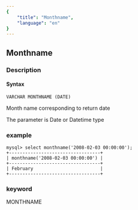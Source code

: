 ```yaml
---
{
    "title": "Monthname",
    "language": "en"
}
---
```


<!-- 
Licensed to the Apache Software Foundation (ASF) under one
or more contributor license agreements.  See the NOTICE file
distributed with this work for additional information
regarding copyright ownership.  The ASF licenses this file
to you under the Apache License, Version 2.0 (the
"License"); you may not use this file except in compliance
with the License.  You may obtain a copy of the License at

  http://www.apache.org/licenses/LICENSE-2.0

Unless required by applicable law or agreed to in writing,
software distributed under the License is distributed on an
"AS IS" BASIS, WITHOUT WARRANTIES OR CONDITIONS OF ANY
KIND, either express or implied.  See the License for the
specific language governing permissions and limitations
under the License.
-->

## Monthname
### Description
#### Syntax

`VARCHAR MONTHNAME (DATE)`


Month name corresponding to return date

The parameter is Date or Datetime type

### example

```
mysql> select monthname('2008-02-03 00:00:00');
+----------------------------------+
| monthname('2008-02-03 00:00:00') |
+----------------------------------+
| February                         |
+----------------------------------+
```
### keyword
MONTHNAME

